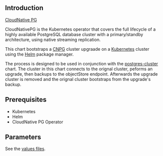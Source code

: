 ## Introduction

[CloudNative PG](https://github.com/cloudnative-pg/cloudnative-pg)

CloudNativePG is the Kubernetes operator that covers the full lifecycle of a highly available PostgreSQL database cluster with a primary/standby architecture, using native streaming replication.

This chart bootstraps a [CNPG](https://github.com/cloudnative-pg/cloudnative-pg) cluster upgraade on a [Kubernetes](https://kubernetes.io) cluster using the [Helm](https://helm.sh) package manager.

The process is designed to be used in conjunction with the [postgres-cluster](https://github.com/alexlebens/helm-charts/tree/main/charts/postgres-cluster) chart. The cluster in this chart connects to the orignal cluster, peforms an upgrade, then backups to the objectStore endpoint. Afterwards the upgrade cluster is removed and the orignal cluster bootstraps from the upgrade's backup.

## Prerequisites

- Kubernetes
- Helm
- CloudNative PG Operator

## Parameters

See the [values files](values.yaml).
